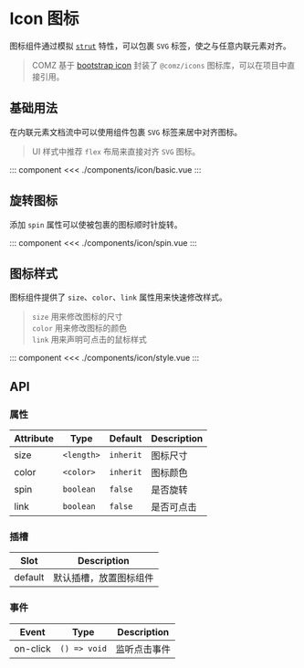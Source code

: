 # Icon 图标

图标组件通过模拟 [`strut`](https://www.w3.org/TR/CSS2/visudet.html#strut) 特性，可以包裹 `SVG` 标签，使之与任意内联元素对齐。

> COMZ 基于 [bootstrap icon](https://icons.getbootstrap.com/) 封装了 `@comz/icons` 图标库，可以在项目中直接引用。

## 基础用法

在内联元素文档流中可以使用组件包裹 `SVG` 标签来居中对齐图标。

> UI 样式中推荐 `flex` 布局来直接对齐 `SVG` 图标。

::: component <IconBasic/>
<<< ./components/icon/basic.vue
:::

## 旋转图标

添加 `spin` 属性可以使被包裹的图标顺时针旋转。

::: component <IconSpin/>
<<< ./components/icon/spin.vue
:::

## 图标样式

图标组件提供了 `size`、`color`、`link` 属性用来快速修改样式。

> `size` 用来修改图标的尺寸  
> `color` 用来修改图标的颜色  
> `link` 用来声明可点击的鼠标样式

::: component <IconStyle/>
<<< ./components/icon/style.vue
:::

## API
### 属性

| Attribute   | Type         | Default   | Description   |
|-------------|--------------|-----------|---------------|
| size        | `<length>` | `inherit` | 图标尺寸       |
| color       | `<color>`  | `inherit` | 图标颜色       |
| spin        | `boolean`    | `false`   | 是否旋转       |
| link        | `boolean`    | `false`   | 是否可点击     |

### 插槽

| Slot    | Description        |
|---------|--------------------|
| default | 默认插槽，放置图标组件 |

### 事件

| Event    | Type         | Description |
|----------|--------------|-------------|
| on-click | `() => void` | 监听点击事件  |
